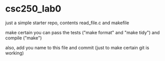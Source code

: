 # csc250_lab0

just a simple starter repo, contents read_file.c and makefile

make certain you can pass the tests ("make format" and "make tidy") and compile ("make")

also, add you name to this file and commit (just to make certain git is working)
